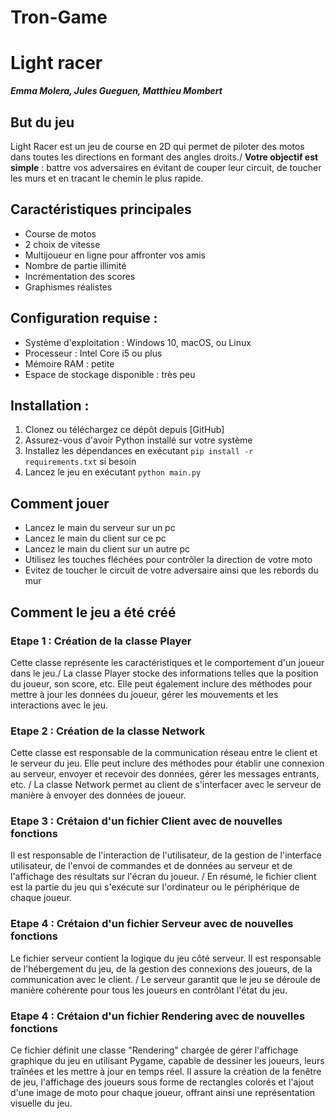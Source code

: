 # Tron-Game
# Light racer 

***Emma Molera, Jules Gueguen, Matthieu Mombert***

## But du jeu 

Light Racer est un jeu de course en 2D qui permet de piloter des motos dans toutes les directions en formant des angles droits./
**Votre objectif est simple** : battre vos adversaires en évitant de couper leur circuit, de toucher les murs et en tracant le chemin le plus rapide.

## Caractéristiques principales 

- Course de motos 
- 2 choix de vitesse
- Multijoueur en ligne pour affronter vos amis
- Nombre de partie illimité
- Incrémentation des scores
- Graphismes réalistes

## Configuration requise : 

- Système d'exploitation : Windows 10, macOS, ou Linux
- Processeur : Intel Core i5 ou plus
- Mémoire RAM : petite
- Espace de stockage disponible : très peu 

## Installation : 

1. Clonez ou téléchargez ce dépôt depuis [GitHub]
2. Assurez-vous d'avoir Python installé sur votre système
3. Installez les dépendances en exécutant `pip install -r requirements.txt` si besoin
4. Lancez le jeu en exécutant `python main.py`

## Comment jouer 

- Lancez le main du serveur sur un pc
- Lancez le main du client sur ce pc
- Lancez le main du client sur un autre pc
- Utilisez les touches fléchées pour contrôler la direction de votre moto
- Evitez de toucher le circuit de votre adversaire ainsi que les rebords du mur 

## Comment le jeu a été créé

### Etape 1 :  Création de la classe Player 

Cette classe représente les caractéristiques et le comportement d'un joueur dans le jeu./
La classe Player stocke des informations telles que la position du joueur, son score, etc. Elle peut également inclure des méthodes pour mettre à jour les données du joueur, gérer les mouvements et les interactions avec le jeu.

### Etape 2 : Création de la classe Network 

Cette classe est responsable de la communication réseau entre le client et le serveur du jeu. Elle peut inclure des méthodes pour établir une connexion au serveur, envoyer et recevoir des données, gérer les messages entrants, etc. /
La classe Network permet au client de s'interfacer avec le serveur de manière à envoyer des données de joueur.

### Etape 3 : Crétaion d'un fichier Client avec de nouvelles fonctions 

Il est responsable de l'interaction de l'utilisateur, de la gestion de l'interface utilisateur, de l'envoi de commandes et de données au serveur et de l'affichage des résultats sur l'écran du joueur. /
En résumé, le fichier client est la partie du jeu qui s'exécute sur l'ordinateur ou le périphérique de chaque joueur.

### Etape 4 : Crétaion d'un fichier Serveur avec de nouvelles fonctions 

Le fichier serveur contient la logique du jeu côté serveur. Il est responsable de l'hébergement du jeu, de la gestion des connexions des joueurs, de la communication avec le client. /
Le serveur garantit que le jeu se déroule de manière cohérente pour tous les joueurs en contrôlant l'état du jeu.

### Etape 4 : Crétaion d'un fichier Rendering avec de nouvelles fonctions 

Ce fichier définit une classe "Rendering" chargée de gérer l'affichage graphique du jeu en utilisant Pygame, capable de dessiner les joueurs, leurs traînées et les mettre à jour en temps réel. Il assure la création de la fenêtre de jeu, l'affichage des joueurs sous forme de rectangles colorés et l'ajout d'une image de moto pour chaque joueur, offrant ainsi une représentation visuelle du jeu.
